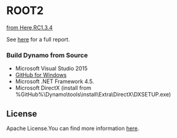 ROOT2
=========

[from Here,RC1.3.4](git@github.com:DynamoDS/Dynamo.git)<br>

See [here](http://dynamobim.org/dynamo-1-3-release/) for a full report.<br>

### Build Dynamo from Source ###
- Microsoft Visual Studio 2015
- [GitHub for Windows](https://windows.github.com/)
- Microsoft .NET Framework 4.5.
- Microsoft DirectX (install from %GitHub%\Dynamo\tools\install\Extra\DirectX\DXSETUP.exe)

## License ##

Apache License.You can find more information [here](LICENSE.txt).

